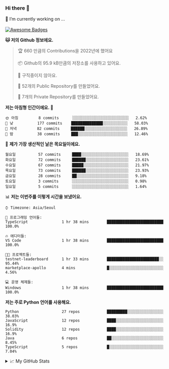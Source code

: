 ### Hi there 👋 
🔭 I’m currently working on ... </br></br>
[![Awesome Badges](https://img.shields.io/badge/Introduce-EN-green.svg)](https://github.com/tlatkdgus1/tlatkdgus1/blob/main/README.md.en)

<!--START_SECTION:waka-->
**🐱 저의 Github 정보에요.** 

> 🏆 660 만큼의 Contributions을 2022년에 했어요
 > 
> 📦 Github의 95.9 kB만큼의 저장소를 사용하고 있어요. 
 > 
> 🚫 구직중이지 않아요.
 > 
> 📜 52개의 Public Repository를 만들었어요. 
 > 
> 🔑 7개의 Private Repository를 만들었어요.  

**저는 아침형 인간이에요. 🐤** 

```text
🌞 아침         8 commits      ░░░░░░░░░░░░░░░░░░░░░░░░░   2.62% 
🌆 낮　         177 commits    ██████████████░░░░░░░░░░░   58.03% 
🌃 저녁         82 commits     ██████░░░░░░░░░░░░░░░░░░░   26.89% 
🌙 밤　         38 commits     ███░░░░░░░░░░░░░░░░░░░░░░   12.46%

```
📅 **제가 가장 생산적인 날은 목요일이에요.** 

```text
월요일          57 commits     ████░░░░░░░░░░░░░░░░░░░░░   18.69% 
화요일          72 commits     ██████░░░░░░░░░░░░░░░░░░░   23.61% 
수요일          67 commits     █████░░░░░░░░░░░░░░░░░░░░   21.97% 
목요일          73 commits     ██████░░░░░░░░░░░░░░░░░░░   23.93% 
금요일          28 commits     ██░░░░░░░░░░░░░░░░░░░░░░░   9.18% 
토요일          3 commits      ░░░░░░░░░░░░░░░░░░░░░░░░░   0.98% 
일요일          5 commits      ░░░░░░░░░░░░░░░░░░░░░░░░░   1.64%

```


📊 **저는 이번주를 이렇게 시간을 보냈어요.** 

```text
⌚︎ Timezone: Asia/Seoul

💬 프로그래밍 언어들: 
TypeScript               1 hr 38 mins        █████████████████████████   100.0%

🔥 에디터들: 
VS Code                  1 hr 38 mins        █████████████████████████   100.0%

🐱‍💻 프로젝트들: 
testnet-leaderboard      1 hr 33 mins        ███████████████████████░░   95.44% 
marketplace-apollo       4 mins              █░░░░░░░░░░░░░░░░░░░░░░░░   4.56%

💻 운영 체제들: 
Windows                  1 hr 38 mins        █████████████████████████   100.0%

```

**저는 주로 Python 언어를 사용해요.** 

```text
Python                   27 repos            █████████░░░░░░░░░░░░░░░░   38.03% 
JavaScript               12 repos            ████░░░░░░░░░░░░░░░░░░░░░   16.9% 
Solidity                 12 repos            ████░░░░░░░░░░░░░░░░░░░░░   16.9% 
Java                     6 repos             ██░░░░░░░░░░░░░░░░░░░░░░░   8.45% 
TypeScript               5 repos             █░░░░░░░░░░░░░░░░░░░░░░░░   7.04%

```



<!--END_SECTION:waka-->

<details>
<summary>📈 My GitHub Stats</summary>
<p align="center"> <img src="https://github-readme-stats.vercel.app/api?username=tlatkdgus1&show_icons=true" alt="tlatkdgus1" />
</details>
